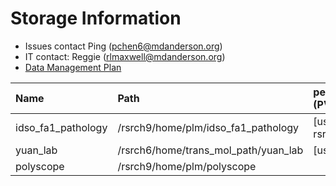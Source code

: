# Storage Information

- Issues contact Ping (pchen6@mdanderson.org)
- IT contact: Reggie (rlmaxwell@mdanderson.org)
- [Data Management Plan](./docs/IDSO-FA1-Pathology-DMP-Latest.pdf)

| Name                | Path                                  |   persistentVolumeClaim (PVC)  | Capacity     | Available  |
| :-------------------| :------------------------------------ | :----------------------------- | :----------- | :----------|
| idso_fa1_pathology  | /rsrch9/home/plm/idso_fa1_pathology   | [username]-gpu-rsrch9-home-plm | 380 TB       | 167 TB     |
| yuan_lab            | /rsrch6/home/trans_mol_path/yuan_lab  | [username]-gpu-lab             | 203 TB       | 38 TB      |
| polyscope           | /rsrch9/home/plm/polyscope            |                                |  16 TB       | 12.1 TB    |
